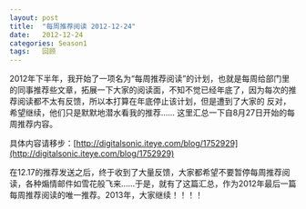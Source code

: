 ```yaml
---
layout: post
title:  "每周推荐阅读 2012-12-24"
date:   2012-12-24
categories: Season1
tags:   回顾
---
```


2012年下半年，我开始了一项名为“每周推荐阅读”的计划，也就是每周给部门里的同事推荐些文章，拓展一下大家的阅读面，不知不觉已经年底了，因为每次的推荐阅读都不太有反馈，所以本打算在年底停止该计划，但是遭到了大家的 反对，希望继续，他们只是默默地潜水看我的推荐……
这里汇总一下自8月27日开始的每周推荐内容。

具体内容请移步：[http://digitalsonic.iteye.com/blog/1752929](http://digitalsonic.iteye.com/blog/1752929)

在12.17的推荐发送之后，终于收到了大量反馈，大家都希望不要暂停每周推荐阅读，各种煽情邮件如雪花般飞来……于是，就有了这篇汇总，作为2012年最后一篇每周推荐阅读的唯一推荐。2013年，大家继续！！！！
